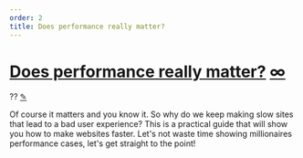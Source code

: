 ```yaml
---
order: 2
title: Does performance really matter?
---
```


<div class="article">

  <h1 id="performance-importa">
    <a class="tip-title" href="#performance-importa">Does performance really matter?</a>
    <a title="Link" class="anchor" href="#performance-importa">∞</a>
  </h1>
  <div class="line">
    <span class="order">??</span>
    <a title="Editar" class="edit" href="https://github.com/zenorocha/browser-diet/blob/master/src/documents/index.html.md.eco">✎</a>
  </div>

  <p>Of course it matters and you know it. So why do we keep making slow sites that lead to a bad user experience? This is a practical guide that will show you how to make websites faster. Let's not waste time showing millionaires performance cases, let's get straight to the point!</p>

</div>
